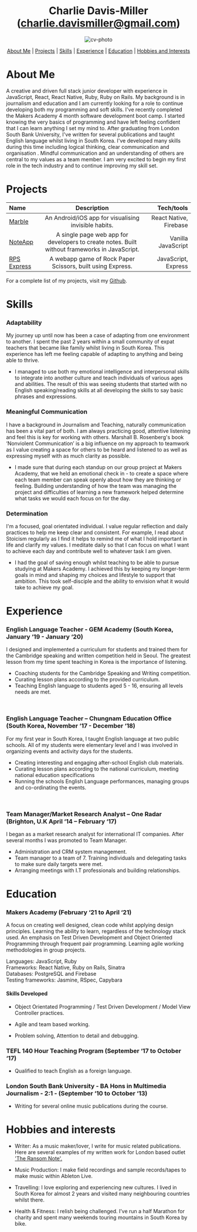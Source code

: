 <h1 align="center">Charlie Davis-Miller (<a href="mailto:charlie.davismiller@gmail.com">charlie.davismiller@gmail.com</a>)</h1>

<div align ="center"

<img>![cv-photo](https://user-images.githubusercontent.com/75075773/122225159-bc132480-ceac-11eb-8c9a-0962d057e0b2.png)</img>

[About Me](https://github.com/charlierdm/CV#about-me) | [Projects](https://github.com/charlierdm/CV#projects) | [Skills](https://github.com/charlierdm/CV#skills) | [Experience](https://github.com/charlierdm/CV#experience) | [Education](https://github.com/charlierdm/CV#education) | [Hobbies and Interests](https://github.com/charlierdm/CV#hobbies-and-interests)

</div>

# About Me

A creative and driven full stack junior developer with experience in JavaScript, React, React Native, Ruby, Ruby on Rails. My background is in journalism and education and I am currently looking for a role to continue developing both my programming and soft skills.
I've recently completed the Makers Academy 4 month software development boot camp. I started knowing the very basics of programming and have left feeling confident that I can learn anything I set my mind to.
After graduating from London South Bank University, I've written for several publications and taught English language whilst living in South Korea. I've developed many skills during this time including logical thinking, clear communication and organisation . Mindful communication and an understanding of others are central to my values as a team member.
I am very excited to begin my first role in the tech industry and to continue improving my skill set.


# Projects

 | Name     | Description | Tech/tools     | 
| :---        |    :----:   |    ---: |
| [Marble](https://github.com/charlierdm/Marble)       | An Android/iOS app for visualising invisible habits.  | React Native, Firebase | 
| [NoteApp](https://github.com/charlierdm/noteApp)   | A single page web app for developers to create notes. Built without frameworks in JavaScript.  | Vanilla JavaScript  | 
| [RPS Express](https://github.com/charlierdm/RPS_Battle_Express_Edition)   | A webapp game of Rock Paper Scissors, built using Express. | JavaScript, Express      | 

For a complete list of my projects, visit my [Github](https://github.com/charlierdm).


# Skills 

  

### Adaptability 

My journey up until now has been a case of adapting from one environment to another. I spent the past 2 years within a small community of expat teachers that became like family whilst living in South Korea. This experience has left me feeling capable of adapting to anything and being able to thrive.  

* I managed to use both my emotional intelligence and interpersonal skills to integrate into another culture and teach individuals of various ages and abilities. The result of this was seeing students that started with no English speaking/reading skills at all developing the skills to say basic phrases and expressions.

### Meaningful Communication 

I have a background in Journalism and Teaching, naturally communication has been a vital part of both. I am always practicing good, attentive listening and feel this is key for working with others. Marshall B. Rosenberg's book ‘Nonviolent Communication’ is a big influence on my approach to teamwork as I value creating a space for others to be heard and listened to as well as expressing myself with as much clarity as possible.

* I made sure that during each standup on our group project at Makers Academy, that we held an emotional check in - to create a space where each team member can speak openly about how they are thinking or feeling. Building understanding of how the team was managing the project and difficulties of learning a new framework helped determine what tasks we would each focus on for the day.  

### Determination

I'm a focused, goal orientated individual. I value regular reflection and daily practices to help me keep clear and consistent. For example, I read about Stoicism regularly as I find it helps to remind me of what I hold important in life and clarify my values. I meditate daily so that I can focus on what I want to achieve each day and contribute well to whatever task I am given. 

* I had the goal of saving enough whilst teaching to be able to pursue studying at Makers Academy. I achieved this by keeping my longer-term goals in mind and shaping my choices and lifestyle to support that ambition. This took self-disciple and the ability to envision what it would take to achieve my goal.    
  
# Experience 

  

### English Language Teacher - GEM Academy (South Korea, January ‘19 - January ‘20)   

I designed and implemented a curriculum for students and trained them for the Cambridge speaking and written competition held in Seoul. The greatest lesson from my time spent teaching in Korea is the importance of listening. 

* Coaching students for the Cambridge Speaking and Writing competition.
* Curating lesson plans according to the provided curriculum. 
* Teaching English language to students aged 5 - 16, ensuring all levels needs are met. 

<br />

### English Language Teacher – Chungnam Education Office (South Korea, November ‘17 - December ‘18)   

For my first year in South Korea, I taught English language at two public schools. All of my students were elementary level and I was involved in organizing events and activity days for the students. 

* Creating interesting and engaging after-school English club materials.
* Curating lesson plans according to the national curriculum, meeting national education specifications 
* Running the schools English Language performances, managing groups and co-ordinating the events. 

<br />

### Team Manager/Market Research Analyst – One Radar (Brighton, U.K April ‘14 – February ‘17) 

I began as a market research analyst for international IT companies. After several months I was promoted to Team Manager.

* Administration and CRM system management. 
* Team manager to a team of 7. Training individuals and delegating tasks to make sure daily targets were met.
* Arranging meetings with I.T professionals and building relationships. 
  
# Education 

  

### Makers Academy (February ‘21 to April ‘21) 

A focus on creating well designed, clean code whilst applying design principles. Learning the ability to learn, regardless of the technology stack used. An emphasis on Test Driven Development and Object Oriented Programming through frequent pair programming. Learning agile working methodologies in group projects.  


Languages: JavaScript, Ruby\
Frameworks: React Native, Ruby on Rails, Sinatra\
Databases: PostgreSQL and Firebase\
Testing frameworks: Jasmine, RSpec, Capybara


#### Skills Developed 

* Object Orientated Programming / Test Driven Development / Model View Controller practices.    

* Agile and team based working.   

* Problem solving, Attention to detail and debugging.      


### TEFL 140 Hour Teaching Program (September ‘17 to October ‘17) 

 

- Qualified to teach English as a foreign language.  


### London South Bank University - BA Hons in Multimedia Journalism - 2:1 - (September ‘10 to October ‘13) 


- Writing for several online music publications during the course.  


# Hobbies and interests

- Writer: As a music maker/lover, I write for music related publications. Here are several examples of my written work for London based outlet ['The Ransom Note'.](https://www.theransomnote.com/author/charlie-davis-miller/) 

- Music Production: I make field recordings and sample records/tapes to make music within Ableton Live. 

- Travelling: I love exploring and experiencing new cultures. I lived in South Korea for almost 2 years and visited many neighbouring countries whilst there.

- Health & Fitness: I relish being challenged. I’ve run a half Marathon for charity and spent many weekends touring mountains in South Korea by bike.
